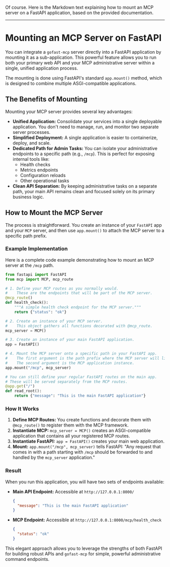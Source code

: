 Of course. Here is the Markdown text explaining how to mount an MCP server on a FastAPI application, based on the provided documentation.

***

# Mounting an MCP Server on FastAPI

You can integrate a `gofast-mcp` server directly into a FastAPI application by mounting it as a sub-application. This powerful feature allows you to run both your primary web API and your MCP administrative server within a single, unified application process.

The mounting is done using FastAPI's standard `app.mount()` method, which is designed to combine multiple ASGI-compatible applications.

## The Benefits of Mounting

Mounting your MCP server provides several key advantages:

*   **Unified Application:** Consolidate your services into a single deployable application. You don't need to manage, run, and monitor two separate server processes.
*   **Simplified Deployment:** A single application is easier to containerize, deploy, and scale.
*   **Dedicated Path for Admin Tasks:** You can isolate your administrative endpoints to a specific path (e.g., `/mcp`). This is perfect for exposing internal tools like:
    *   Health checks
    *   Metrics endpoints
    *   Configuration reloads
    *   Other operational tasks
*   **Clean API Separation:** By keeping administrative tasks on a separate path, your main API remains clean and focused solely on its primary business logic.

## How to Mount the MCP Server

The process is straightforward. You create an instance of your `FastAPI` app and your `MCP` server, and then use `app.mount()` to attach the MCP server to a specific path prefix.

### Example Implementation

Here is a complete code example demonstrating how to mount an MCP server at the `/mcp` path.

```python
from fastapi import FastAPI
from mcp import MCP, mcp_route

# 1. Define your MCP routes as you normally would.
#    These are the endpoints that will be part of the MCP server.
@mcp_route()
def health_check():
    """A simple health check endpoint for the MCP server."""
    return {"status": "ok"}

# 2. Create an instance of your MCP server.
#    This object gathers all functions decorated with @mcp_route.
mcp_server = MCP()

# 3. Create an instance of your main FastAPI application.
app = FastAPI()

# 4. Mount the MCP server onto a specific path in your FastAPI app.
#    The first argument is the path prefix where the MCP server will live.
#    The second argument is the MCP application instance.
app.mount("/mcp", mcp_server)

# You can still define your regular FastAPI routes on the main app.
# These will be served separately from the MCP routes.
@app.get("/")
def read_root():
    return {"message": "This is the main FastAPI application"}

```

### How It Works

1.  **Define MCP Routes:** You create functions and decorate them with `@mcp_route()` to register them with the MCP framework.
2.  **Instantiate MCP:** `mcp_server = MCP()` creates an ASGI-compatible application that contains all your registered MCP routes.
3.  **Instantiate FastAPI:** `app = FastAPI()` creates your main web application.
4.  **Mount:** `app.mount("/mcp", mcp_server)` tells FastAPI: "Any request that comes in with a path starting with `/mcp` should be forwarded to and handled by the `mcp_server` application."

### Result

When you run this application, you will have two sets of endpoints available:

*   **Main API Endpoint:** Accessible at `http://127.0.0.1:8000/`
    ```json
    {
      "message": "This is the main FastAPI application"
    }
    ```
*   **MCP Endpoint:** Accessible at `http://127.0.0.1:8000/mcp/health_check`
    ```json
    {
      "status": "ok"
    }
    ```

This elegant approach allows you to leverage the strengths of both FastAPI for building robust APIs and `gofast-mcp` for simple, powerful administrative command endpoints.
